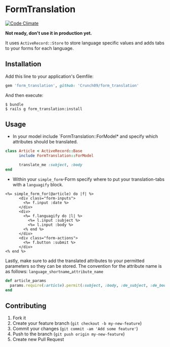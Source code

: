# FormTranslation
[![Code Climate](https://codeclimate.com/github/Crunch09/form_translation.png)](https://codeclimate.com/github/Crunch09/form_translation)

**Not ready, don't use it in production yet.**

It uses `ActiveRecord::Store` to store language specific values and adds
tabs to your forms for each language.

## Installation

Add this line to your application's Gemfile:

```ruby
gem 'form_translation', github: 'Crunch09/form_translation'
```

And then execute:

```
$ bundle
$ rails g form_translation:install
```

## Usage

* In your model include `FormTranslation::ForModel* and specify which attributes
should be translated.
```ruby
class Article < ActiveRecord::Base
      include FormTranslation::ForModel

      translate_me :subject, :body
end
```
* Within your `simple_form`-Form specify where to put your translation-tabs
with a `languagify` block.
```erb
<%= simple_form_for(@article) do |f| %>
      <div class="form-inputs">
        <%= f.input :date %>
      </div>
      <div>
        <%= f.languagify do |l| %>
          <%= l.input :subject %>
          <%= l.input :body %>
        <% end %>
      </div>
      <div class="form-actions">
        <%= f.button :submit %>
      </div>
<% end %>
```

Lastly, make sure to add the translated attributes to your permitted parameters
so they can be stored. The convention for the attribute name is as follows:
`language_shortname`_`attribute_name`

```ruby
def article_params
  params.require(:article).permit(:subject, :body, :de_subject, :de_body)
end
```

## Contributing

1. Fork it
2. Create your feature branch (`git checkout -b my-new-feature`)
3. Commit your changes (`git commit -am 'Add some feature'`)
4. Push to the branch (`git push origin my-new-feature`)
5. Create new Pull Request
